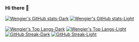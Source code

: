 ### Hi there 👋

<!--
**Luwengier/Luwengier** is a ✨ _special_ ✨ repository because its `README.md` (this file) appears on your GitHub profile.

Here are some ideas to get you started:

- 🔭 I’m currently working on ...
- 🌱 I’m currently learning ...
- 👯 I’m looking to collaborate on ...
- 🤔 I’m looking for help with ...
- 💬 Ask me about ...
- 📫 How to reach me: ...
- 😄 Pronouns: ...
- ⚡ Fun fact: ...
-->

[![Wengier's GitHub stats-Dark](https://github-readme-stats.vercel.app/api?username=Luwengier&theme=radical&count_private=true&show_icons=true#gh-dark-mode-only)](https://github.com/anuraghazra/github-readme-stats#gh-dark-mode-only)
[![Wengier's GitHub stats-Light](https://github-readme-stats.vercel.app/api?username=Luwengier&theme=transparent&count_private=true&show_icons=true#gh-light-mode-only)](https://github.com/anuraghazra/github-readme-stats#gh-light-mode-only)
<br/>
<br/>
[![Wengier's Top Langs-Dark](https://github-readme-stats.vercel.app/api/top-langs/?username=Luwengier&theme=radical&layout=compact&card_width=450&count_private=true#gh-dark-mode-only)](https://github.com/anuraghazra/github-readme-stats#gh-dark-mode-only)
[![Wengier's Top Langs-Light](https://github-readme-stats.vercel.app/api/top-langs/?username=Luwengier&theme=transparent&layout=compact&card_width=450&count_private=true#gh-light-mode-only)](https://github.com/anuraghazra/github-readme-stats#gh-light-mode-only)
<br/>
[![GitHub Streak-Dark](https://github-readme-streak-stats.herokuapp.com/?user=Luwengier&theme=radical&count_private=true#gh-dark-mode-only)](https://github.com/anuraghazra/github-readme-stats#gh-dark-mode-only)
[![GitHub Streak-Light](https://github-readme-streak-stats.herokuapp.com/?user=Luwengier&theme=transparent&count_private=true#gh-light-mode-only)](https://github.com/anuraghazra/github-readme-stats#gh-light-mode-only)
